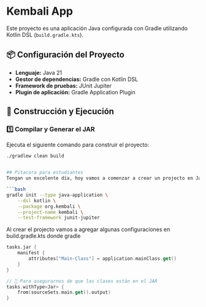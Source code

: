 # Kembali App

Este proyecto es una aplicación Java configurada con Gradle utilizando Kotlin DSL (`build.gradle.kts`).

## 📦 Configuración del Proyecto

- **Lenguaje:** Java 21
- **Gestor de dependencias:** Gradle con Kotlin DSL
- **Framework de pruebas:** JUnit Jupiter
- **Plugin de aplicación:** Gradle Application Plugin

## 🚀 Construcción y Ejecución

### 1️⃣ Compilar y Generar el JAR
Ejecuta el siguiente comando para construir el proyecto:

```sh
./gradlew clean build


## Pitacora para estudiantes
Tengan un excelente día, hoy vamos a comenzar a crear un projecto en Java un projecto simple pero orientar la estructura a la aquitectura hexagonal

```bash
gradle init --type java-application \
    --dsl kotlin \
    --package org.kembali \
    --project-name kembali \
    --test-framework junit-jupiter
```

Al crear el projecto vamos a agregar algunas configuraciones en build.gradle.kts donde gradle 

```kts
tasks.jar {
    manifest {
        attributes["Main-Class"] = application.mainClass.get()
    }
}

// 📌 Para asegurarnos de que las clases están en el JAR
tasks.withType<Jar> {
    from(sourceSets.main.get().output)
}
```